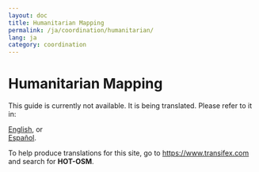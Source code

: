 ```yaml
---
layout: doc
title: Humanitarian Mapping
permalink: /ja/coordination/humanitarian/
lang: ja
category: coordination
---
```


# Humanitarian Mapping

This guide is currently not available. It is being translated. Please refer to it in:  

[English](/en/coordination/humanitarian), or  
[Español](/es/coordination/humanitarian).  

To help produce translations for this site, go to <https://www.transifex.com> and search for **HOT-OSM**.  
